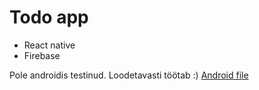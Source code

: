 # Todo app
- React native
- Firebase

Pole androidis testinud. Loodetavasti töötab :)
<a href="./build-android.apk" download>Android file</a>
